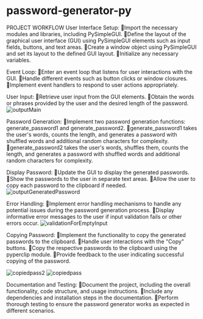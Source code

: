 # password-generator-py
PROJECT WORKFLOW
User Interface Setup:
Import the necessary modules and libraries, including PySimpleGUI.
Define the layout of the graphical user interface (GUI) using PySimpleGUI elements such as input fields, buttons, and text areas.
Create a window object using PySimpleGUI and set its layout to the defined GUI layout.
Initialize any necessary variables.

Event Loop:
Enter an event loop that listens for user interactions with the GUI.
Handle different events such as button clicks or window closures.
Implement event handlers to respond to user actions appropriately.

User Input:
Retrieve user input from the GUI elements.
Obtain the words or phrases provided by the user and the desired length of the password.
![outputMain](https://github.com/akbarameen/password-generator-py/assets/93811674/b4c9b3ec-0e8f-426b-9834-e24e96d4a5dd)

Password Generation:
Implement two password generation functions: generate_password1 and generate_password2.
generate_password1 takes the user's words, counts the length, and generates a password with shuffled words and additional random characters for complexity.
generate_password2 takes the user's words, shuffles them, counts the length, and generates a password with shuffled words and additional random characters for complexity.

Display Password:
Update the GUI to display the generated passwords.
Show the passwords to the user in separate text areas.
Allow the user to copy each password to the clipboard if needed.
![outputGeneratedPassword](https://github.com/akbarameen/password-generator-py/assets/93811674/59df1177-1bca-4803-8e49-80b7cd2c3dd4)

Error Handling:
Implement error handling mechanisms to handle any potential issues during the password generation process.
Display informative error messages to the user if input validation fails or other errors occur.
![validationForEmptyInput](https://github.com/akbarameen/password-generator-py/assets/93811674/e9ea6b32-d8ed-4d33-88d5-91b7bb7dc9cf)

Copying Password:
Implement the functionality to copy the generated passwords to the clipboard.
Handle user interactions with the "Copy" buttons.
Copy the respective passwords to the clipboard using the pyperclip module.
Provide feedback to the user indicating successful copying of the password.

![copiedpass2](https://github.com/akbarameen/password-generator-py/assets/93811674/cf433c43-321b-4cca-8bd2-8c3cadf533e2)
![copiedpass](https://github.com/akbarameen/password-generator-py/assets/93811674/a61b965f-06b5-4d58-a773-94e551c60f95)

Documentation and Testing:
Document the project, including the overall functionality, code structure, and usage instructions.
Include any dependencies and installation steps in the documentation.
Perform thorough testing to ensure the password generator works as expected in different scenarios.
